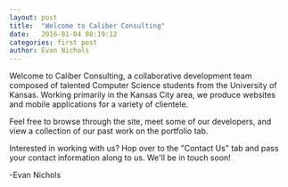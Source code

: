 ```yaml
---
layout: post
title:  "Welcome to Caliber Consulting"
date:   2016-01-04 08:19:12
categories: first post
author: Evan Nichols
---
```

Welcome to Caliber Consulting, a collaborative development team composed of talented Computer Science students from the University of Kansas. Working primarily in the Kansas City area, we produce websites and mobile applications for a variety of clientele.

Feel free to browse through the site, meet some of our developers, and view a collection of our past work on the portfolio tab.

Interested in working with us? Hop over to the "Contact Us" tab and pass your contact information along to us. We'll be in touch soon!

-Evan Nichols
